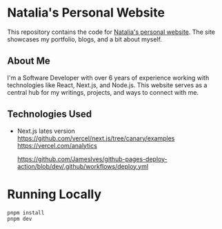 # Natalia's Personal Website

This repository contains the code for [Natalia's personal website](). The site showcases my portfolio, blogs, and a bit about myself.

## About Me

I'm a Software Developer with over 6 years of experience working with technologies like React, Next.js, and Node.js.
This website serves as a central hub for my writings, projects, and ways to connect with me.

## Technologies Used

- Next.js lates version
  https://github.com/vercel/next.js/tree/canary/examples
  https://vercel.com/analytics

  https://github.com/JamesIves/github-pages-deploy-action/blob/dev/.github/workflows/deploy.yml

# Running Locally

```
pnpm install
pnpm dev
```
